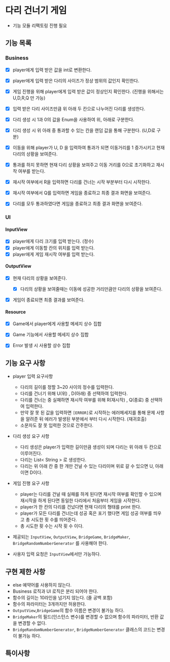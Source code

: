 # 다리 건너기 게임

- 기능 모듈 리팩토링 진행 필요

## 기능 목록

### Business

- [X] player에게 입력 받은 값을 int로 변환한다.
- [X] player에게 입력 받은 다리의 사이즈가 정상 범위의 값인지 확인한다.
- [X] 게임 진행을 위해 player에게 입력 받은 값이 정상인지 확인한다. (진행을 위해서는 U,D,R,Q 만 가능)

- [X] 입력 받은 다리 사이즈만큼 위 아래 두 칸으로 나누어진 다리를 생성한다.
- [X] 다리 생성 시 1과 0의 값을 Enum을 사용하여 위, 아래로 구분한다.  
- [X] 다리 생성 시 위 아래 중 통과할 수 있는 칸을 랜덤 값을 통해 구분한다. (U,D로 구분)
- [X] 이동을 위해 player가 U, D 을 입력하여 통과가 되면 이동거리를 1 증가시키고 현재 다리의 상황을 보여준다.
- [X] 통과를 하지 못하면 현재 다리 상황을 보여주고 이동 거리를 0으로 초기화하고 재시작 여부를 받는다.
- [X] 재시작 여부에서 R을 입력하면 다리를 건너는 시작 부분부터 다시 시작한다.
- [X] 재시작 여부에서 Q를 입력하면 게임을 종료하고 최종 결과 화면을 보여준다.
- [X] 다리를 모두 통과하였다면 게임을 종료하고 최종 결과 화면을 보여준다. 

### UI

#### InputView

- [X] player에게 다리 크기를 입력 받는다. (정수)
- [X] player에게 이동할 칸의 위치를 입력 받는다.
- [X] player에게 게임 재시작 여부를 입력 받는다.

#### OutputView

- [X] 현재 다리의 상황을 보여준다.
    - [X] 다리의 상황을 보여줄때는 이동에 성공한 거리만큼만 다리의 상황을 보여준다.
- [X] 게임이 종료되면 최종 결과를 보여준다.


#### Resource
- [X] Game에서 player에게 사용할 메세지 상수 집합
- [X] Game 기능에서 사용할 메세지 상수 집합
- [X] Error 발생 시 사용할 상수 집합



## 기능 요구 사항

- player 입력 요구사항
    - 다리의 길이를 정할 3~20 사이의 정수를 입력한다.
    - 다리를 건너기 위해 U(위) , D(아래) 중 선택하여 입력한다.
    - 다리를 건너는 중 실패하면 재시작 여부를 위해 R(재시작) , Q(종료) 중 선택하여 입력한다.
    - 만약 잘 못 된 값을 입력하면 `[ERROR]`로 시작하는 에러메세지를 통해 문제 사항을 알려준 뒤 에러가 발생된 부분에서 부터 다시 시작한다. (재귀호출)
    - 소문자도 잘 못 입력한 것으로 간주한다.


- 다리 생성 요구 사항
    - 다리 생성은 player가 입력한 길이만큼 생성이 되며 다리는 위 아래 두 칸으로 이루어진다.
    - 다리는 List< String > 로 생성한다.
    - 다리는 위 아래 칸 중 한 개만 건널 수 있는 다리이며 위로 갈 수 있으면 U, 아래이면 D이다.


- 게임 진행 요구 사항
    - player는 다리를 건널 때 실패를 하게 된다면 재시작 여부를 확인할 수 있으며 재시작을 하게 된다면 동일한 다리에서 처음부터 게임을 시작한다.
    - player가 한 칸의 다리를 건넜다면 현재 다리의 형태를 print 한다.
    - player가 모든 다리를 건너는데 성공 혹은 포기 했다면 게임 성공 여부를 띄우고 총 시도한 횟 수를 띄어준다.
    - 총 시도한 횟 수는 시작 횟 수 이다.


- 제공되는 `InputView`, `OutputView`, `BridgeGame`, `BridgeMaker`, `BridgeRandomNumberGenerator` 를 사용해야 한다.
- 사용자 입력 요청은 `InputView`에서만 가능하다.

## 구현 제한 사항

- else 예약어를 사용하지 않는다.
- Business 로직과 UI 로직은 분리 되어야 한다.
- 함수의 길이는 10라인을 넘기지 않는다. (줄 공백 포함)
- 함수의 파라미터는 3개까지만 허용한다.
- `OutputView`,`BridgeGame`의 함수 이름은 변경이 불가능 하다.
- `BridgeMaker`의 필드(인스턴스 변수)를 변경할 수 없으며 함수의 파라미터, 반환 값을 변경할 수 없다.
- `BridgeRandomNumberGenerator`, `BridgeNumberGenerator` 클래스의 코드는 변경이 불가능 하다.

## 특이사항

